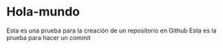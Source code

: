 # Hola-mundo
Esta es una prueba para la creación de un repositorio en Github
Esta es la prueba para hacer un commit
